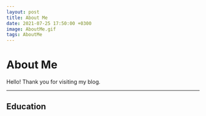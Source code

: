 ```yaml
---
layout: post
title: About Me
date: 2021-07-25 17:50:00 +0300
image: AboutMe.gif
tags: AboutMe
---
```


# About Me
Hello! Thank you for visiting my blog.

---
## Education
